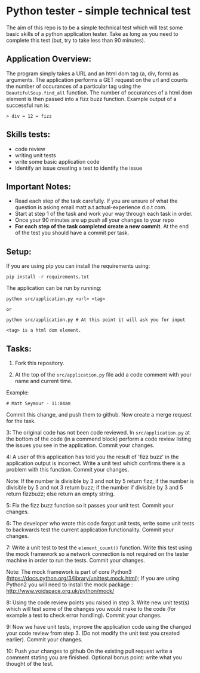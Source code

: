 # Python tester - simple technical test

The aim of this repo is to be a simple technical test which will test some
basic skills of a python application tester. Take as long as you need to complete this test (but, try to take less than 90 minutes).

## Application Overview:
The program simply takes a URL and an html dom tag (a, div, form) as arguments. The application performs a GET request on the url and counts the number of occurances of a particular tag using the `BeautifulSoup.find_all` function. The number of occurances of a html dom element is then passed into a fizz buzz function. Example output of a successful run is:

    > div = 12 = fizz

## Skills tests:

* code review
* writing unit tests
* write some basic application code
* Identify an issue creating a test to identify the issue

## Important Notes:
 * Read each step of the task carefully. If you are unsure of what the question is asking email matt a.t actual-experience d.o.t com.
 * Start at step 1 of the task and work your way through each task in order.
 * Once your 90 minutes are up push all your changes to your repo
 * **For each step of the task completed create a new commit**. At the end of the test you should have a commit per task.

## Setup:
If you are using pip you can install the requirements using:

    pip install -r requirements.txt

The application can be run by running:

    python src/application.py <url> <tag>

    or

    python src/application.py # At this point it will ask you for input

    <tag> is a html dom element.

## Tasks:

1. Fork this repository.


2. At the top of the `src/application.py` file add a code comment with your name and current time.

Example:

    # Matt Seymour - 11:04am

Commit this change, and push them to github. Now create a merge request for the task.


3: The original code has not been code reviewed. In `src/application.py` at the bottom of the code (in a commend block) perform a code review listing the issues you see in the application. Commit your changes.


4: A user of this application has told you the result of 'fizz buzz' in the application output is incorrect. Write a unit test which confirms there is a problem with this function. Commit your changes.

Note: If the number is divisible by 3 and not by 5 return fizz; if the number is divisible by 5 and not 3 return buzz; if the number if divisible by 3 and 5 return fizzbuzz; else return an empty string.


5: Fix the fizz buzz function so it passes your unit test. Commit your changes.


6: The developer who wrote this code forgot unit tests, write some unit tests to backwards test the current application functionality. Commit your changes.


7: Write a unit test to test the `element_count()` function. Write this test using the mock framework so a network connection is not required on the tester machine in order to run the tests. Commit your changes.

Note: The mock framework is part of core Python3 (https://docs.python.org/3/library/unittest.mock.html); If you are using Python2 you will need to install the mock package : http://www.voidspace.org.uk/python/mock/


8: Using the code review points you raised in step 3. Write new unit test(s) which will test some of the changes you would make to the code (for example a test to check error handling). Commit your changes.


9: Now we have unit tests, improve the application code using the changed your code review from step 3. (Do not modify the unit test you created earlier). Commit your changes.


10: Push your changes to github On the existing pull request write a comment stating you are finished. Optional bonus point: write what you thought of the test.
